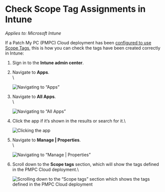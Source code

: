 # Check Scope Tag Assignments in Intune

_Applies to: Microsoft Intune_

If a Patch My PC (PMPC) Cloud deployment has been [configured to use Scope Tags](../../cloud-deployments/deploying-an-app-using-cloud/cloud-configurations-deployment-tab/role-scope-tags-optional.md), this is how you can check the tags have been created correctly in Intune:

1. Sign in to the **Intune admin center**.
2.  Navigate to **Apps**.\
    \


    ![Navigating to “Apps”](../../../_images/image%20%282220%29.png%20"Navigating%20to%20\"Apps\"")


3.  Navigate to **All Apps**.\
    \


    ![Navigating to “All Apps”](../../../_images/image%20%282221%29.png%20"Navigating%20to%20\"All%20Apps\"")


4.  Click the app if it’s shown in the results or search for it.\


    ![Clicking the app](../../../_images/image%20%282222%29.png%20"Clicking%20the%20app")


5.  Navigate to **Manage | Properties**.\
    \


    ![Navigating to “Manage | Properties”](../../../_images/image%20%282223%29.png%20"Navigating%20to%20\"Manage%20|%20Properties\"")


6.  Scroll down to the **Scope tags** section, which will show the tags defined in the PMPC Cloud deployment.\


    ![Scrolling down to the “Scope tags” section which shows the tags defined in the PMPC Cloud deployment](../../../_images/image%20%282224%29.png%20"Scrolling%20down%20to%20the%20\"Scope%20tags\"%20section%20which%20shows%20the%20tags%20defined%20in%20the%20PMPC%20Cloud%20deployment")


